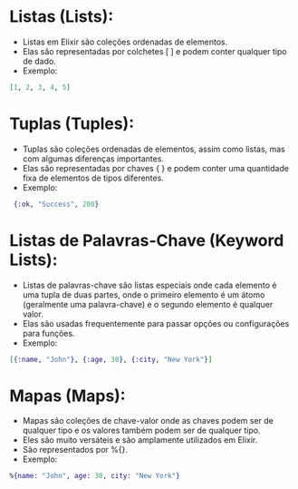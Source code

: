 # Listas (Lists):

* Listas em Elixir são coleções ordenadas de elementos.
* Elas são representadas por colchetes [ ] e podem conter qualquer tipo de dado.
* Exemplo: 
```elixir
[1, 2, 3, 4, 5]
```

# Tuplas (Tuples):

* Tuplas são coleções ordenadas de elementos, assim como listas, mas com algumas diferenças importantes.
* Elas são representadas por chaves { } e podem conter uma quantidade fixa de elementos de tipos diferentes.
* Exemplo:
```elixir
 {:ok, "Success", 200}
```

# Listas de Palavras-Chave (Keyword Lists):

* Listas de palavras-chave são listas especiais onde cada elemento é uma tupla de duas partes, onde o primeiro elemento é um átomo (geralmente uma palavra-chave) e o segundo elemento é qualquer valor.
* Elas são usadas frequentemente para passar opções ou configurações para funções.
* Exemplo: 
```elixir
[{:name, "John"}, {:age, 30}, {:city, "New York"}]
```

# Mapas (Maps):

* Mapas são coleções de chave-valor onde as chaves podem ser de qualquer tipo e os valores também podem ser de qualquer tipo.
* Eles são muito versáteis e são amplamente utilizados em Elixir.
* São representados por %{}.
* Exemplo: 
```elixir
%{name: "John", age: 30, city: "New York"}
```
